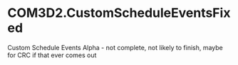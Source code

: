 # COM3D2.CustomScheduleEventsFixed
Custom Schedule Events Alpha - not complete, not likely to finish, maybe for CRC if that ever comes out
